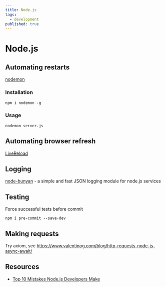 ```yaml
---
title: Node.js
tags:
  - development
published: true
---
```


# Node.js


## Automating restarts

[nodemon](https://nodemon.io/?cf_lbyyhhwhyjj5l3rs65cb3w=qsh1vdc8qslp0bb2rzz5hi)

### Installation
```
npm i nodemon -g
```

### Usage
```
nodemon server.js
```


## Automating browser refresh

[LiveReload](http://livereload.com/)


## Logging

[node-bunyan](https://github.com/trentm/node-bunyan/) - a simple and fast JSON logging module for node.js services

## Testing

Force successful tests before commit
```
npm i pre-commit --save-dev
```

## Making requests

Try axiom, see https://www.valentinog.com/blog/http-requests-node-js-async-await/


## Resources

* [Top 10 Mistakes Node.js Developers Make](https://www.airpair.com/node.js/posts/top-10-mistakes-node-developers-make)
